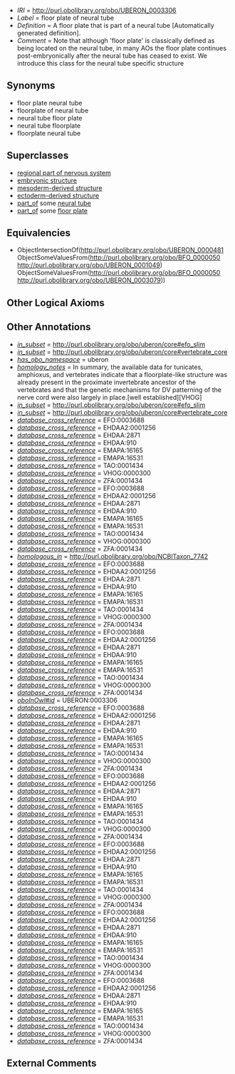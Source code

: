  * *IRI* = http://purl.obolibrary.org/obo/UBERON_0003306
 * *Label* = floor plate of neural tube
 * *Definition* = A floor plate that is part of a neural tube [Automatically generated definition].
 * *Comment* = Note that although 'floor plate' is classically defined as being located on the neural tube, in many AOs the floor plate continues post-embryonically after the neural tube has ceased to exist. We introduce this class for the neural tube specific structure

## Synonyms

 * floor plate neural tube
 * floorplate of neural tube
 * neural tube floor plate
 * neural tube floorplate
 * floorplate neural tube

## Superclasses

 * [regional part of nervous system](../../UBERON/73/UBERON_0000073.md)
 * [embryonic structure](../../UBERON/50/UBERON_0002050.md)
 * [mesoderm-derived structure](../../UBERON/20/UBERON_0004120.md)
 * [ectoderm-derived structure](../../UBERON/21/UBERON_0004121.md)
 * [part_of](../../BFO/50/BFO_0000050.md) some [neural tube](../../UBERON/49/UBERON_0001049.md)
 * [part_of](../../BFO/50/BFO_0000050.md) some [floor plate](../../UBERON/79/UBERON_0003079.md)

## Equivalencies

 * ObjectIntersectionOf(<http://purl.obolibrary.org/obo/UBERON_0000481> ObjectSomeValuesFrom(<http://purl.obolibrary.org/obo/BFO_0000050> <http://purl.obolibrary.org/obo/UBERON_0001049>) ObjectSomeValuesFrom(<http://purl.obolibrary.org/obo/BFO_0000050> <http://purl.obolibrary.org/obo/UBERON_0003079>))

## Other Logical Axioms


## Other Annotations

 * *[in_subset](../../et/oboInOwl#inSubset.md)* = http://purl.obolibrary.org/obo/uberon/core#efo_slim
 * *[in_subset](../../et/oboInOwl#inSubset.md)* = http://purl.obolibrary.org/obo/uberon/core#vertebrate_core
 * *[has_obo_namespace](../../ce/oboInOwl#hasOBONamespace.md)* = uberon
 * *[homology_notes](../../UBPROP/03/UBPROP_0000003.md)* = In summary, the available data for tunicates, amphioxus, and vertebrates indicate that a floorplate-like structure was already present in the proximate invertebrate ancestor of the vertebrates and that the genetic mechanisms for DV patterning of the nerve cord were also largely in place.[well established][VHOG]
 * *[in_subset](../../et/oboInOwl#inSubset.md)* = http://purl.obolibrary.org/obo/uberon/core#efo_slim
 * *[in_subset](../../et/oboInOwl#inSubset.md)* = http://purl.obolibrary.org/obo/uberon/core#vertebrate_core
 * *[database_cross_reference](../../ef/oboInOwl#hasDbXref.md)* = EFO:0003688
 * *[database_cross_reference](../../ef/oboInOwl#hasDbXref.md)* = EHDAA2:0001256
 * *[database_cross_reference](../../ef/oboInOwl#hasDbXref.md)* = EHDAA:2871
 * *[database_cross_reference](../../ef/oboInOwl#hasDbXref.md)* = EHDAA:910
 * *[database_cross_reference](../../ef/oboInOwl#hasDbXref.md)* = EMAPA:16165
 * *[database_cross_reference](../../ef/oboInOwl#hasDbXref.md)* = EMAPA:16531
 * *[database_cross_reference](../../ef/oboInOwl#hasDbXref.md)* = TAO:0001434
 * *[database_cross_reference](../../ef/oboInOwl#hasDbXref.md)* = VHOG:0000300
 * *[database_cross_reference](../../ef/oboInOwl#hasDbXref.md)* = ZFA:0001434
 * *[database_cross_reference](../../ef/oboInOwl#hasDbXref.md)* = EFO:0003688
 * *[database_cross_reference](../../ef/oboInOwl#hasDbXref.md)* = EHDAA2:0001256
 * *[database_cross_reference](../../ef/oboInOwl#hasDbXref.md)* = EHDAA:2871
 * *[database_cross_reference](../../ef/oboInOwl#hasDbXref.md)* = EHDAA:910
 * *[database_cross_reference](../../ef/oboInOwl#hasDbXref.md)* = EMAPA:16165
 * *[database_cross_reference](../../ef/oboInOwl#hasDbXref.md)* = EMAPA:16531
 * *[database_cross_reference](../../ef/oboInOwl#hasDbXref.md)* = TAO:0001434
 * *[database_cross_reference](../../ef/oboInOwl#hasDbXref.md)* = VHOG:0000300
 * *[database_cross_reference](../../ef/oboInOwl#hasDbXref.md)* = ZFA:0001434
 * *[homologous_in](../../core#homologous/in/core#homologous_in.md)* = http://purl.obolibrary.org/obo/NCBITaxon_7742
 * *[database_cross_reference](../../ef/oboInOwl#hasDbXref.md)* = EFO:0003688
 * *[database_cross_reference](../../ef/oboInOwl#hasDbXref.md)* = EHDAA2:0001256
 * *[database_cross_reference](../../ef/oboInOwl#hasDbXref.md)* = EHDAA:2871
 * *[database_cross_reference](../../ef/oboInOwl#hasDbXref.md)* = EHDAA:910
 * *[database_cross_reference](../../ef/oboInOwl#hasDbXref.md)* = EMAPA:16165
 * *[database_cross_reference](../../ef/oboInOwl#hasDbXref.md)* = EMAPA:16531
 * *[database_cross_reference](../../ef/oboInOwl#hasDbXref.md)* = TAO:0001434
 * *[database_cross_reference](../../ef/oboInOwl#hasDbXref.md)* = VHOG:0000300
 * *[database_cross_reference](../../ef/oboInOwl#hasDbXref.md)* = ZFA:0001434
 * *[database_cross_reference](../../ef/oboInOwl#hasDbXref.md)* = EFO:0003688
 * *[database_cross_reference](../../ef/oboInOwl#hasDbXref.md)* = EHDAA2:0001256
 * *[database_cross_reference](../../ef/oboInOwl#hasDbXref.md)* = EHDAA:2871
 * *[database_cross_reference](../../ef/oboInOwl#hasDbXref.md)* = EHDAA:910
 * *[database_cross_reference](../../ef/oboInOwl#hasDbXref.md)* = EMAPA:16165
 * *[database_cross_reference](../../ef/oboInOwl#hasDbXref.md)* = EMAPA:16531
 * *[database_cross_reference](../../ef/oboInOwl#hasDbXref.md)* = TAO:0001434
 * *[database_cross_reference](../../ef/oboInOwl#hasDbXref.md)* = VHOG:0000300
 * *[database_cross_reference](../../ef/oboInOwl#hasDbXref.md)* = ZFA:0001434
 * *[oboInOwl#id](../../id/oboInOwl#id.md)* = UBERON:0003306
 * *[database_cross_reference](../../ef/oboInOwl#hasDbXref.md)* = EFO:0003688
 * *[database_cross_reference](../../ef/oboInOwl#hasDbXref.md)* = EHDAA2:0001256
 * *[database_cross_reference](../../ef/oboInOwl#hasDbXref.md)* = EHDAA:2871
 * *[database_cross_reference](../../ef/oboInOwl#hasDbXref.md)* = EHDAA:910
 * *[database_cross_reference](../../ef/oboInOwl#hasDbXref.md)* = EMAPA:16165
 * *[database_cross_reference](../../ef/oboInOwl#hasDbXref.md)* = EMAPA:16531
 * *[database_cross_reference](../../ef/oboInOwl#hasDbXref.md)* = TAO:0001434
 * *[database_cross_reference](../../ef/oboInOwl#hasDbXref.md)* = VHOG:0000300
 * *[database_cross_reference](../../ef/oboInOwl#hasDbXref.md)* = ZFA:0001434
 * *[database_cross_reference](../../ef/oboInOwl#hasDbXref.md)* = EFO:0003688
 * *[database_cross_reference](../../ef/oboInOwl#hasDbXref.md)* = EHDAA2:0001256
 * *[database_cross_reference](../../ef/oboInOwl#hasDbXref.md)* = EHDAA:2871
 * *[database_cross_reference](../../ef/oboInOwl#hasDbXref.md)* = EHDAA:910
 * *[database_cross_reference](../../ef/oboInOwl#hasDbXref.md)* = EMAPA:16165
 * *[database_cross_reference](../../ef/oboInOwl#hasDbXref.md)* = EMAPA:16531
 * *[database_cross_reference](../../ef/oboInOwl#hasDbXref.md)* = TAO:0001434
 * *[database_cross_reference](../../ef/oboInOwl#hasDbXref.md)* = VHOG:0000300
 * *[database_cross_reference](../../ef/oboInOwl#hasDbXref.md)* = ZFA:0001434
 * *[database_cross_reference](../../ef/oboInOwl#hasDbXref.md)* = EFO:0003688
 * *[database_cross_reference](../../ef/oboInOwl#hasDbXref.md)* = EHDAA2:0001256
 * *[database_cross_reference](../../ef/oboInOwl#hasDbXref.md)* = EHDAA:2871
 * *[database_cross_reference](../../ef/oboInOwl#hasDbXref.md)* = EHDAA:910
 * *[database_cross_reference](../../ef/oboInOwl#hasDbXref.md)* = EMAPA:16165
 * *[database_cross_reference](../../ef/oboInOwl#hasDbXref.md)* = EMAPA:16531
 * *[database_cross_reference](../../ef/oboInOwl#hasDbXref.md)* = TAO:0001434
 * *[database_cross_reference](../../ef/oboInOwl#hasDbXref.md)* = VHOG:0000300
 * *[database_cross_reference](../../ef/oboInOwl#hasDbXref.md)* = ZFA:0001434
 * *[database_cross_reference](../../ef/oboInOwl#hasDbXref.md)* = EFO:0003688
 * *[database_cross_reference](../../ef/oboInOwl#hasDbXref.md)* = EHDAA2:0001256
 * *[database_cross_reference](../../ef/oboInOwl#hasDbXref.md)* = EHDAA:2871
 * *[database_cross_reference](../../ef/oboInOwl#hasDbXref.md)* = EHDAA:910
 * *[database_cross_reference](../../ef/oboInOwl#hasDbXref.md)* = EMAPA:16165
 * *[database_cross_reference](../../ef/oboInOwl#hasDbXref.md)* = EMAPA:16531
 * *[database_cross_reference](../../ef/oboInOwl#hasDbXref.md)* = TAO:0001434
 * *[database_cross_reference](../../ef/oboInOwl#hasDbXref.md)* = VHOG:0000300
 * *[database_cross_reference](../../ef/oboInOwl#hasDbXref.md)* = ZFA:0001434
 * *[database_cross_reference](../../ef/oboInOwl#hasDbXref.md)* = EFO:0003688
 * *[database_cross_reference](../../ef/oboInOwl#hasDbXref.md)* = EHDAA2:0001256
 * *[database_cross_reference](../../ef/oboInOwl#hasDbXref.md)* = EHDAA:2871
 * *[database_cross_reference](../../ef/oboInOwl#hasDbXref.md)* = EHDAA:910
 * *[database_cross_reference](../../ef/oboInOwl#hasDbXref.md)* = EMAPA:16165
 * *[database_cross_reference](../../ef/oboInOwl#hasDbXref.md)* = EMAPA:16531
 * *[database_cross_reference](../../ef/oboInOwl#hasDbXref.md)* = TAO:0001434
 * *[database_cross_reference](../../ef/oboInOwl#hasDbXref.md)* = VHOG:0000300
 * *[database_cross_reference](../../ef/oboInOwl#hasDbXref.md)* = ZFA:0001434

## External Comments

